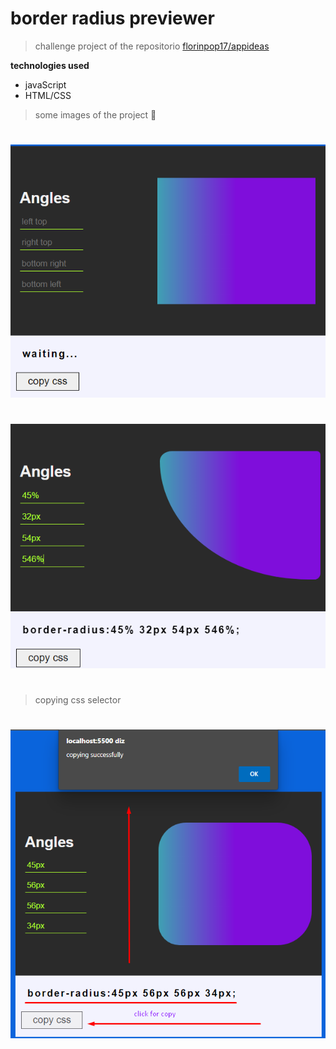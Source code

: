 # border radius previewer
> challenge project of the repositorio [florinpop17/appideas](https://github.com/florinpop17/app-ideas.git)

 **technologies used**

- javaScript 
- HTML/CSS

> some images of the project 🔽
#
![](./app/assets/img1.png)
#
![](./app/assets/img2.png)
#
> copying css selector
> #
![](./app/assets/img3.png)
